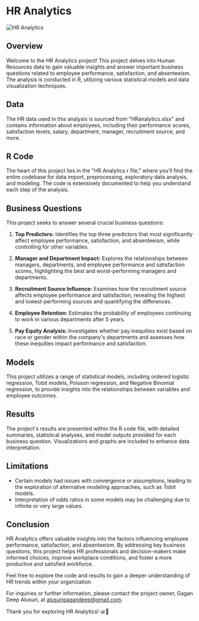 # HR Analytics

![HR Analytics](https://www.valamis.com/wp-content/uploads/2022/09/hr-analytics.png)

## Overview
Welcome to the HR Analytics project! This project delves into Human Resources data to gain valuable insights and answer important business questions related to employee performance, satisfaction, and absenteeism. The analysis is conducted in R, utilizing various statistical models and data visualization techniques.

## Data
The HR data used in this analysis is sourced from "HRanalytics.xlsx" and contains information about employees, including their performance scores, satisfaction levels, salary, department, manager, recruitment source, and more.

## R Code
The heart of this project lies in the "HR Analytics r file," where you'll find the entire codebase for data import, preprocessing, exploratory data analysis, and modeling. The code is extensively documented to help you understand each step of the analysis.

## Business Questions
This project seeks to answer several crucial business questions:

1. **Top Predictors:** Identifies the top three predictors that most significantly affect employee performance, satisfaction, and absenteeism, while controlling for other variables.

2. **Manager and Department Impact:** Explores the relationships between managers, departments, and employee performance and satisfaction scores, highlighting the best and worst-performing managers and departments.

3. **Recruitment Source Influence:** Examines how the recruitment source affects employee performance and satisfaction, revealing the highest and lowest-performing sources and quantifying the differences.

4. **Employee Retention:** Estimates the probability of employees continuing to work in various departments after 5 years.

5. **Pay Equity Analysis:** Investigates whether pay inequities exist based on race or gender within the company's departments and assesses how these inequities impact performance and satisfaction.

## Models
This project utilizes a range of statistical models, including ordered logistic regression, Tobit models, Poisson regression, and Negative Binomial regression, to provide insights into the relationships between variables and employee outcomes.

## Results
The project's results are presented within the R code file, with detailed summaries, statistical analyses, and model outputs provided for each business question. Visualizations and graphs are included to enhance data interpretation.

## Limitations
- Certain models had issues with convergence or assumptions, leading to the exploration of alternative modeling approaches, such as Tobit models.
- Interpretation of odds ratios in some models may be challenging due to infinite or very large values.

## Conclusion
HR Analytics offers valuable insights into the factors influencing employee performance, satisfaction, and absenteeism. By addressing key business questions, this project helps HR professionals and decision-makers make informed choices, improve workplace conditions, and foster a more productive and satisfied workforce.

Feel free to explore the code and results to gain a deeper understanding of HR trends within your organization.

For inquiries or further information, please contact the project owner, Gagan Deep Alusuri, at alusurigagandeep@gmail.com.

Thank you for exploring HR Analytics! 📊👥
